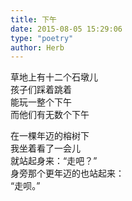 ```yaml
---  
title: 下午  
date: 2015-08-05 15:29:06  
type: "poetry"  
author: Herb  
---  
```

草地上有十二个石墩儿  
孩子们踩着跳着  
能玩一整个下午  
而他们有无数个下午  

在一棵年迈的榕树下  
我坐着看了一会儿  
就站起身来：“走吧？”  
身旁那个更年迈的也站起来：  
“走呗。”